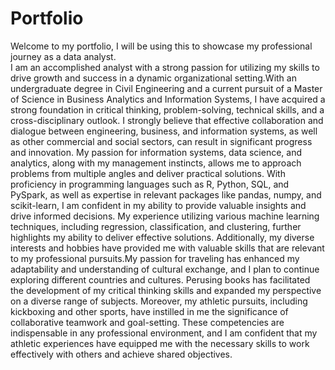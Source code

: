 # Portfolio
Welcome to my portfolio, I will be using this to showcase my professional journey as a data analyst.
<br/>I am an accomplished analyst with a strong passion for utilizing my skills to drive growth and success in a dynamic organizational setting.With an undergraduate degree in Civil Engineering and a current pursuit of a Master of Science in Business Analytics and Information Systems, I have acquired a strong foundation in critical thinking, problem-solving, technical skills, and a cross-disciplinary outlook. I strongly believe that effective collaboration and dialogue between engineering, business, and information systems, as well as other commercial and social sectors, can result in significant progress and innovation. My passion for information systems, data science, and analytics, along with my management instincts, allows me to approach problems from multiple angles and deliver practical solutions. With proficiency in programming languages such as R, Python, SQL, and PySpark, as well as expertise in relevant packages like pandas, numpy, and scikit-learn, I am confident in my ability to provide valuable insights and drive informed decisions. My experience utilizing various machine learning techniques, including regression, classification, and clustering, further highlights my ability to deliver effective solutions. Additionally, my diverse interests and hobbies have provided me with valuable skills that are relevant to my professional pursuits.My passion for traveling has enhanced my adaptability and understanding of cultural exchange, and I plan to continue exploring different countries and cultures. Perusing books has facilitated the development of my critical thinking skills and expanded my perspective on a diverse range of subjects. Moreover, my athletic pursuits, including kickboxing and other sports, have instilled in me the significance of collaborative teamwork and goal-setting. These competencies are indispensable in any professional environment, and I am confident that my athletic experiences have equipped me with the necessary skills to work effectively with others and achieve shared objectives.

